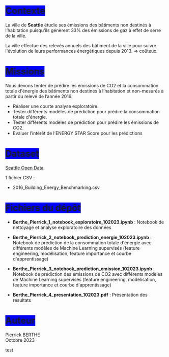 # <span style='background:blue'>Contexte</span>

La ville de **Seattle** étudie ses émissions des bâtiments non destinés à l’habitation puisqu'ils génèrent 33% des émissions de gaz à effet de serre de la ville.

La ville effectue des relevés annuels des bâtiment de la ville pour suivre l'évolution de leurs performances énergétiques depuis 2013. => coûteux. 


# <span style='background:blue'>Missions</span>

Nous devons tenter de prédire les émissions de CO2 et la consommation totale d'énergie des bâtiments non destinés à l’habitation et non-mesurés à partir du relevé de l’année 2016. 

- Réaliser une courte analyse exploratoire.
- Tester différents modèles de prédiction pour prédire la consommation totale d'énergie.
- Tester différents modèles de prédiction pour prédire les émissions de CO2.
- Evaluer l’intérêt de l’ENERGY STAR Score pour les prédictions


# <span style='background:blue'>Dataset</span>

[Seattle Open Data](https://data.seattle.gov/dataset/2016-Building-Energy-Benchmarking/2bpz-gwpy)<br>

1 fichier CSV :
- 2016_Building_Energy_Benchmarking.csv

# <span style='background:blue'>Fichiers du dépôt</span>

- **Berthe_Pierrick_1_notebook_exploratoire_102023.ipynb** : Notebook de nettoyage et analyse exploratoire des données

- **Berthe_Pierrick_2_notebook_prediction_energie_102023.ipynb** : Notebook de prédiction de la consommation totale d'énergie avec différents modèles de Machine Learning supervisés (feature engineering, modélisation, feature importance et courbe d'apprentissage)

- **Berthe_Pierrick_3_notebook_prediction_emission_102023.ipynb** : Notebook de prédiction des émissions de CO2 avec différents modèles de Machine Learning supervisés (feature engineering, modélisation, feature importance et courbe d'apprentissage)

- **Berthe_Pierrick_4_presentation_102023.pdf** : Présentation des résultats


# <span style='background:blue'>Auteur</span>

Pierrick BERTHE<br>
Octobre 2023

test
